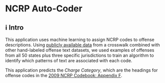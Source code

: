 # NCRP Auto-Coder

## ℹ️ Intro

This application uses machine learning to assign NCRP codes to offense descriptions. Using [publicly available data](https://web.archive.org/web/20201021001250/https://www.icpsr.umich.edu/web/pages/NACJD/guides/ncrp.html) from a crosswalk combined with other hand-labeled offense text datasets, we used examples of offenses from all 50 states plus three specific jurisdictions to train an algorithm to identify which patterns of text are associated with each code.

This application predicts the *Charge Category*, which are the headings for offense codes in the [2009 NCRP Codebook: Appendix F](https://www.icpsr.umich.edu/web/NACJD/studies/30799/datadocumentation#).